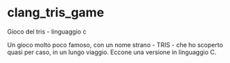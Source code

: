 # clang_tris_game
Gioco del tris - linguaggio c

Un gioco molto poco famoso, con un nome strano - TRIS - che ho scoperto quasi per caso, in un lungo viaggio.
Eccone una versione in linguaggio C.<br>

